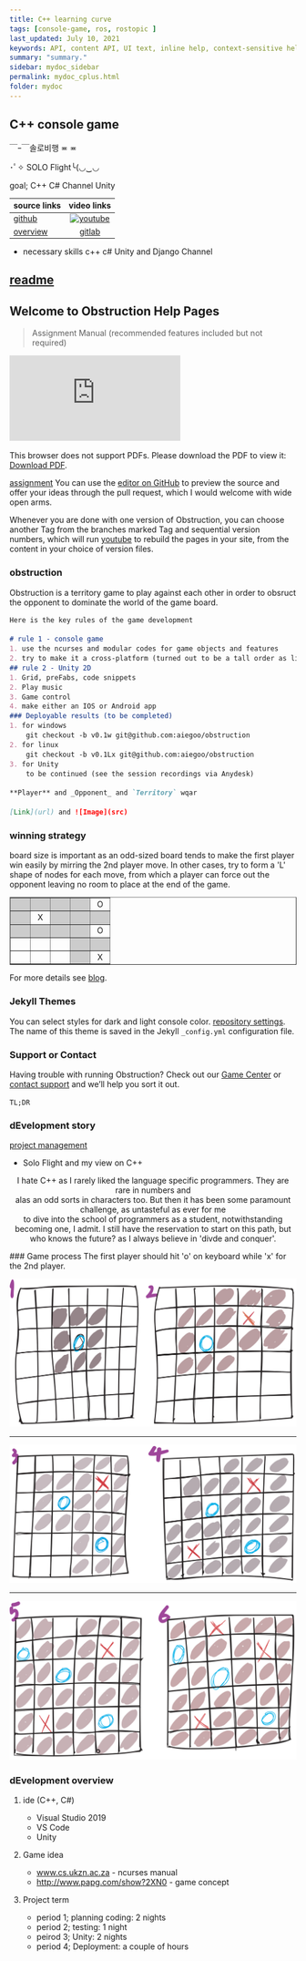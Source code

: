 ```yaml
---
title: C++ learning curve
tags: [console-game, ros, rostopic ]
last_updated: July 10, 2021
keywords: API, content API, UI text, inline help, context-sensitive help, popovers, tooltips
summary: "summary."
sidebar: mydoc_sidebar
permalink: mydoc_cplus.html
folder: mydoc
---
```


## C++ console game﻿

￣ｰ￣솔로비행 ≖ ≖

･ﾟ✧ SOLO Flight╰(◡‿◡


goal; C++ C# Channel Unity

|  source links  |  video links |
| --- |  :---: |
|[github](https://github.com/aiegoo/obstruction) |  [![youtube](https://i9.ytimg.com/vi/GHOHrMa--pQ/mq1.jpg?sqp=COT7iYcG&rs=AOn4CLD-8juNl2ueP8V_ebHglHhzcKXJRA)](https://youtu.be/GHOHrMa--pQ)  |
| [overview](https://aiegoo.github.io/obstruction) | [gitlab](https://eggs.or.kr/crh/drone_resource/-/blob/tony/linux-2020-11-23_09.08.38.mp4)  |

- necessary skills
c++ c# Unity and Django Channel


## [readme](https://github.com/aiegoo/obstruction/blob/master/README.md)

## Welcome to Obstruction Help Pages

> Assignment Manual (recommended features included but not required)
<object data="https://github.com/aiegoo/obstruction/blob/master/50.CPP_app.pdf" type="application/pdf" width="700px" height="700px">
    <embed src="https://github.com/aiegoo/obstruction/blob/master/50.CPP_app.pdf">
        <p>This browser does not support PDFs. Please download the PDF to view it: <a href="50.CPP_app.pdf">Download PDF</a>.</p>
    </embed>
</object>

[assignment](https://eggs.or.kr/crh/drone_resource/-/blob/8a8c0dbcb7c50f0f5b7541e4c7125fab2ec93437/50.CPP_app.pdf)
You can use the [editor on GitHub](https://github.com/aiegoo/obstruction/edit/master/README.md) to preview the source and offer your ideas through the pull request, which I would welcome with wide open arms.

Whenever you are done with one version of Obstruction, you can choose another Tag from the branches marked Tag and sequential version numbers, which will run [youtube](https//youtube.com:xkdyk??) to rebuild the pages in your site, from the content in your choice of version files.

### obstruction

Obstruction is a territory game to play against each other in order to obsruct the opponent to dominate the world of the game board.

```markdown
Here is the key rules of the game development

# rule 1 - console game
1. use the ncurses and modular codes for game objects and features
2. try to make it a cross-platform (turned out to be a tall order as libraries used are speciic to each platform.) 
## rule 2 - Unity 2D
1. Grid, preFabs, code snippets
2. Play music
3. Game control
4. make either an IOS or Android app
### Deployable results (to be completed)
1. for windows
    git checkout -b v0.1w git@github.com:aiegoo/obstruction
2. for linux
    git checkout -b v0.1Lx git@github.com:aiegoo/obstruction
3. for Unity
    to be continued (see the session recordings via Anydesk)

**Player** and _Opponent_ and `Territory` wqar

[Link](url) and ![Image](src)
```
### winning strategy
board size is important as an odd-sized board tends to make the first player win easily by mirring the 2nd player move. In other cases, try to form a 'L' shape of nodes for each move, from which a player can force out the opponent leaving no room to place at the end of the game. 

<table border="1">
<tbody><tr align="center" height="20"><td bgcolor="#cccccc" width="20">&nbsp;</td><td bgcolor="#cccccc" width="20">&nbsp;</td><td bgcolor="#cccccc" width="20">&nbsp;</td><td bgcolor="#cccccc" width="20">&nbsp;</td><td width="20">O</td></tr>
<tr align="center" height="20"><td bgcolor="#cccccc">&nbsp;</td><td>X</td><td bgcolor="#cccccc">&nbsp;</td><td bgcolor="#cccccc">&nbsp;</td><td bgcolor="#cccccc">&nbsp;</td></tr>
<tr align="center" height="20"><td bgcolor="#cccccc">&nbsp;</td><td bgcolor="#cccccc">&nbsp;</td><td bgcolor="#cccccc">&nbsp;</td><td bgcolor="#cccccc">&nbsp;</td><td>O</td></tr>
<tr align="center" height="20"><td>&nbsp;</td><td>&nbsp;</td><td>&nbsp;</td><td bgcolor="#cccccc">&nbsp;</td><td bgcolor="#cccccc">&nbsp;</td></tr>
<tr align="center" height="20"><td>&nbsp;</td><td>&nbsp;</td><td>&nbsp;</td><td bgcolor="#cccccc">&nbsp;</td><td>X</td></tr>
</tbody></table>



For more details see [blog](http://www.papg.com/show?2XMX).

### Jekyll Themes

You can select styles for dark and light console color.
[repository settings](https://github.com/aiegoo/obstruction/settings). The name of this theme is saved in the Jekyll `_config.yml` configuration file.

### Support or Contact

Having trouble with running Obstruction? Check out our [Game Center](aiegoo.github.io/obstruction) or [contact support](https://36io.co) and we’ll help you sort it out.

`TL;DR`

### dEvelopment story
[project management](https://github.com/aiegoo/cplus/projects/1) 
- Solo Flight and my view on C++
<p style="text-align: center">
I hate C++ as I rarely liked the language specific programmers. They are rare in numbers and <br>alas an odd sorts in characters too. But then it has been some paramount challenge, as untasteful as ever for me <br>to dive into the school of programmers as a student, notwithstanding becoming one, I admit. I still have the reservation to start on this path, but who knows the future? as I always believe in 'divde and conquer'.
</p>
### Game process
The first player should hit 'o' on keyboard while 'x' for the 2nd player.

![step 1 & 2](https://github.com/aiegoo/obstruction/blob/master/images/obstruction1.png)
<hr>

![step 3 & 4](https://github.com/aiegoo/obstruction/blob/master/images/obstruction2.png)
<hr>

![step 5 & 6](https://github.com/aiegoo/obstruction/blob/master/images/obstruction3.png)

### dEvelopment overview 
1. ide (C++, C#)
    - Visual Studio 2019
    - VS Code
    - Unity

2. Game idea 
    - www.cs.ukzn.ac.za - ncurses manual 
    - http://www.papg.com/show?2XN0 - game concept
    
3. Project term
    - period 1; planning coding: 2 nights
    - period 2; testing: 1 night
    - peirod 3; Unity: 2 nights
    - period 4; Deployment: a couple of hours
    
